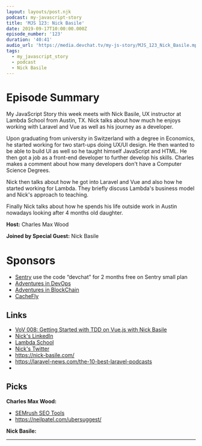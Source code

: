 ```yaml
---
layout: layouts/post.njk
podcast: my-javascript-story
title: 'MJS 123: Nick Basile'
date: 2019-09-17T10:00:00.000Z
episode_number: '123'
duration: '40:41'
audio_url: 'https://media.devchat.tv/my-js-story/MJS_123_Nick_Basile.mp3'
tags:
  - my_javascript_story
  - podcast
  - Nick Basile
---
```

# Episode Summary

My JavaScript Story this week meets with Nick Basile, UX instructor at Lambda School from Austin, TX. Nick talks about how much he enjoys working with Laravel and Vue as well as his journey as a developer. 

Upon graduating from university in Switzerland with a degree in Economics, he started working for two start-ups doing UX/UI design. He then wanted to be able to build UI as well so he taught himself JavaScript and HTML. He then got a job as a front-end developer to further develop his skills. Charles makes a comment about how many developers don't have a Computer Science Degrees.

Nick then talks about how he got into Laravel and Vue and also how he started working for Lambda. They briefly discuss Lambda's business model and Nick's approach to teaching.

Finally Nick talks about how he spends his life outside work in Austin nowadays looking after 4 months old daughter.

**Host:** Charles Max Wood

**Joined by Special Guest:** Nick Basile

# Sponsors

* [Sentry](https://sentry.io/) use the code “devchat” for 2 months free on Sentry small plan
* [Adventures in DevOps](https://devchat.tv/adventures-in-devops/)
* [Adventures in BlockChain](https://devchat.tv/adventures-in-blockchain/)
* [CacheFly](https://www.cachefly.com/)

## Links

* [VoV 008: Getting Started with TDD on Vue.js with Nick Basile](<VoV 008: Getting Started with TDD on Vue.js with Nick Basile>)
* [Nick's LinkedIn](https://www.linkedin.com/in/nickbasile/)
* [Lambda School](https://lambdaschool.com)
* [Nick's Twitter](https://twitter.com/nickjbasile) 
* <https://nick-basile.com/>
* <https://laravel-news.com/the-10-best-laravel-podcasts>
* 

## Picks

**Charles Max Wood:**

* [SEMrush SEO Tools](www.semrush.com/‎)
* <https://neilpatel.com/ubersuggest/>

**Nick Basile:**

* ****
